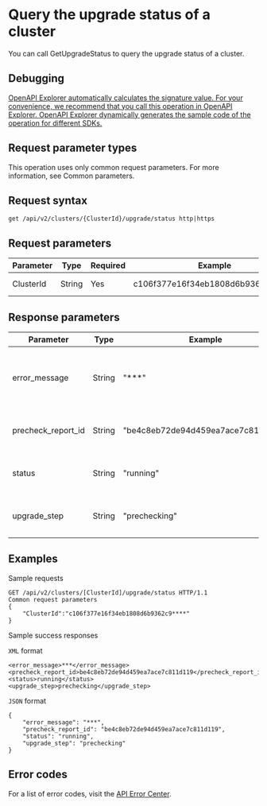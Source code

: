 # Query the upgrade status of a cluster

You can call GetUpgradeStatus to query the upgrade status of a cluster.

## Debugging

[OpenAPI Explorer automatically calculates the signature value. For your convenience, we recommend that you call this operation in OpenAPI Explorer. OpenAPI Explorer dynamically generates the sample code of the operation for different SDKs.](https://api.aliyun.com/#product=CS&api=GetUpgradeStatus&type=ROA&version=2015-12-15)

## Request parameter types

This operation uses only common request parameters. For more information, see Common parameters.

## Request syntax

```
get /api/v2/clusters/{ClusterId}/upgrade/status http|https
```

## Request parameters

|Parameter|Type|Required|Example|Description|
|---------|----|--------|-------|-----------|
|ClusterId|String|Yes|c106f377e16f34eb1808d6b9362c9\*\*\*\*|The ID of the cluster. |

## Response parameters

|Parameter|Type|Example|Description|
|---------|----|-------|-----------|
|error\_message|String|"\*\*\*"|The error message that is returned during the upgrade. |
|precheck\_report\_id|String|"be4c8eb72de94d459ea7ace7c811d119"|The ID of the precheck report. |
|status|String|"running"|The upgrade status of the cluster. |
|upgrade\_step|String|"prechecking"|The current phase of the upgrade. |

## Examples

Sample requests

```
GET /api/v2/clusters/[ClusterId]/upgrade/status HTTP/1.1
Common request parameters
{
    "ClusterId":"c106f377e16f34eb1808d6b9362c9****"
}
```

Sample success responses

`XML` format

```
<error_message>***</error_message>
<precheck_report_id>be4c8eb72de94d459ea7ace7c811d119</precheck_report_id>
<status>running</status>
<upgrade_step>prechecking</upgrade_step>
```

`JSON` format

```
{
    "error_message": "***",
    "precheck_report_id": "be4c8eb72de94d459ea7ace7c811d119",
    "status": "running",
    "upgrade_step": "prechecking"
}
```

## Error codes

For a list of error codes, visit the [API Error Center](https://error-center.alibabacloud.com/status/product/CS).

